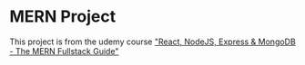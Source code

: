 # MERN Project

This project is from the udemy course ["React, NodeJS, Express & MongoDB - The MERN Fullstack Guide"](https://www.udemy.com/course/react-nodejs-express-mongodb-the-mern-fullstack-guide/)
